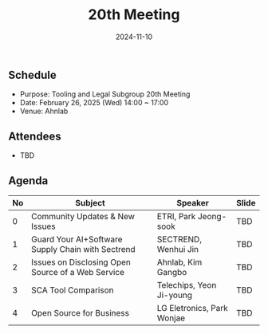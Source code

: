 ﻿---
title: "20th Meeting"
linkTitle: "20th Meeting"
weight: 4
date: 2024-11-10
type: docs
description: Tooling & Legal Subgroup 20th Meeting
---

## Schedule
* Purpose: Tooling and Legal Subgroup 20th Meeting
* Date: February 26, 2025 (Wed) 14:00 ~ 17:00
* Venue: Ahnlab

## Attendees
* TBD

## Agenda
| No | Subject           | Speaker | Slide |
|----|-----------------|------|------|
| 0  | Community Updates & New Issues | ETRI, Park Jeong-sook | TBD |
| 1  | Guard Your AI+Software Supply Chain with Sectrend | SECTREND, Wenhui Jin | TBD |
| 2  | Issues on Disclosing Open Source of a Web Service | Ahnlab, Kim Gangbo | TBD |
| 3  | SCA Tool Comparison | Telechips, Yeon Ji-young | TBD |
| 4  | Open Source for Business | LG Eletronics, Park Wonjae | TBD |

<!--

## Attendees

## Meeting Minutes

## Photo Gallery

<div ><span class="image fit">
</span></div> -->